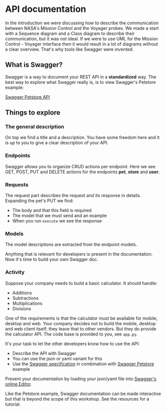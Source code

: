 # API documentation
In the introduction we were discussing how to describe the communication between NASA's Mission Control and the Voyager probes. We made a start with a Sequence diagram and a Class diagram to describe their communication, but it was not ideal. If we were to use UML for the Mission Control - Voyager interface then it would result in a lot of diagrams without a clear overview. That's why tools like Swagger were invented.

## What is Swagger?
Swagger is a way to document your REST API in a **standardized** way. The best way to explore what Swagger really is, is to view Swagger's Petstore example:

[Swagger Petstore API](https://petstore.swagger.io)

## Things to explore

### The general description
On top we find a title and a description. You have some freedom here and it is up to you to give a clear description of your API.

### Endpoints
Swagger allows you to organize CRUD actions per endpoint. Here we see GET, POST, PUT and DELETE actions for the endpoints **pet**, **store** and **user**.

### Requests
The request part describes the request and its response in details. Expanding the pet's PUT we find:

- The body and that this field is required
- The model that we must send and an example
- When you run `execute` we see the response

### Models
The model descriptions are extracted from the endpoint models.

Anything that is relevant for developers is present in the documentation. Now it's time to build your own Swagger doc.

### Activity
Suppose your company needs to build a basic calculator. It should handle:

- Additions
- Subtractions
- Multiplications
- Divisions

One of the requirements is that the calculator must be available for mobile, desktop and web. Your company decides not to build the mobile, desktop and web client itself; they leave that to other vendors. But they do provide the calculator API. The code base is provided to you, see `app.py`.

It's your task to let the other developers know how to use the API:

- Describe the API with Swagger
- You can use the json or yaml variant for this
- Use the [Swagger specification](https://swagger.io/specification) in combination with [Swagger Petstore](https://petstore.swagger.io) example

Present your documentation by loading your json/yaml file into [Swagger's online Editor](https://editor.swagger.io).

Like the Petstore example, Swagger documentation can be made interactive but that is beyond the scope of this workshop. See the resources for a tutorial.